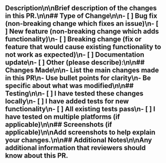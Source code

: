 ## Description\n\nBrief description of the changes in this PR.\n\n## Type of Change\n\n- [ ] Bug fix (non-breaking change which fixes an issue)\n- [ ] New feature (non-breaking change which adds functionality)\n- [ ] Breaking change (fix or feature that would cause existing functionality to not work as expected)\n- [ ] Documentation update\n- [ ] Other (please describe):\n\n## Changes Made\n\n- List the main changes made in this PR\n- Use bullet points for clarity\n- Be specific about what was modified\n\n## Testing\n\n- [ ] I have tested these changes locally\n- [ ] I have added tests for new functionality\n- [ ] All existing tests pass\n- [ ] I have tested on multiple platforms (if applicable)\n\n## Screenshots (if applicable)\n\nAdd screenshots to help explain your changes.\n\n## Additional Notes\n\nAny additional information that reviewers should know about this PR.
